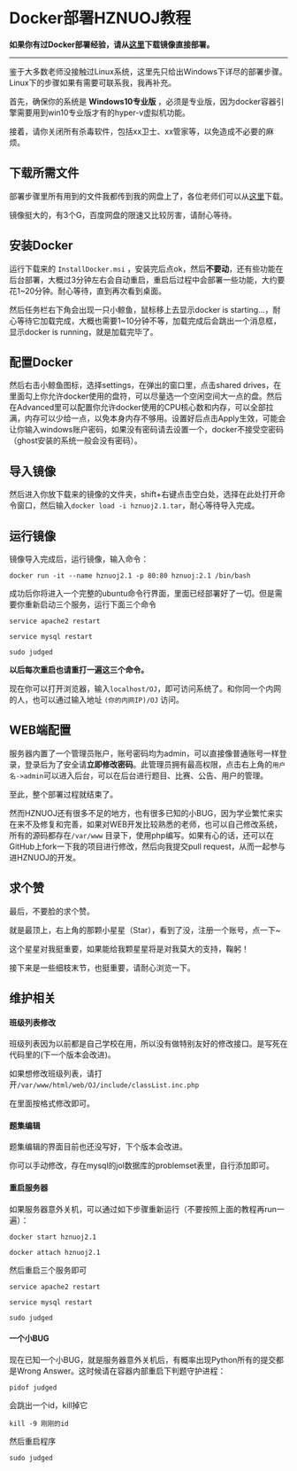 # Docker部署HZNUOJ教程

**如果你有过Docker部署经验，请从[这里](http://pan.baidu.com/s/1jHMzsHo)下载镜像直接部署。**

----

鉴于大多数老师没接触过Linux系统，这里先只给出Windows下详尽的部署步骤。Linux下的步骤如果有需要可联系我，我再补充。

首先，确保你的系统是 **Windows10专业版** ，必须是专业版，因为docker容器引擎需要用到win10专业版才有的hyper-v虚拟机功能。

接着，请你关闭所有杀毒软件，包括xx卫士、xx管家等，以免造成不必要的麻烦。

## 下载所需文件

部署步骤里所有用到的文件我都传到我的网盘上了，各位老师们可以从[这里](http://pan.baidu.com/s/1jHMzsHo)下载。

镜像挺大的，有3个G，百度网盘的限速又比较厉害，请耐心等待。

## 安装Docker

运行下载来的 `InstallDocker.msi` ，安装完后点ok，然后**不要动**，还有些功能在后台部署，大概过3分钟左右会自动重启，重启后过程中会部署一些功能，大约要花1~20分钟。耐心等待，直到再次看到桌面。

然后任务栏右下角会出现一只小鲸鱼，鼠标移上去显示docker is starting...，耐心等待它加载完成，大概也需要1~10分钟不等，加载完成后会跳出一个消息框，显示docker is running，就是加载完毕了。

## 配置Docker

然后右击小鲸鱼图标，选择settings，在弹出的窗口里，点击shared drives，在里面勾上你允许docker使用的盘符，可以尽量选一个空闲空间大一点的盘。然后在Advanced里可以配置你允许docker使用的CPU核心数和内存，可以全部拉满，内存可以少给一点，以免本身内存不够用。设置好后点击Apply生效，可能会让你输入windows账户密码，如果没有密码请去设置一个，docker不接受空密码（ghost安装的系统一般会没有密码）。

## 导入镜像

然后进入你放下载来的镜像的文件夹，shift+右键点击空白处，选择在此处打开命令窗口，然后输入`docker load -i hznuoj2.1.tar`，耐心等待导入完成。

## 运行镜像

镜像导入完成后，运行镜像，输入命令：

`docker run -it --name hznuoj2.1 -p 80:80 hznuoj:2.1 /bin/bash`

成功后你将进入一个完整的ubuntu命令行界面，里面已经部署好了一切。但是需要你重新启动三个服务，运行下面三个命令

`service apache2 restart`

`service mysql restart`

`sudo judged`

**以后每次重启也请重打一遍这三个命令。**

现在你可以打开浏览器，输入`localhost/OJ`，即可访问系统了。和你同一个内网的人，也可以通过输入地址 `(你的内网IP)/OJ` 访问。

## WEB端配置

服务器内置了一个管理员账户，账号密码均为admin，可以直接像普通账号一样登录，登录后为了安全请**立即修改密码**。此管理员拥有最高权限，点击右上角的`用户名->admin`可以进入后台，可以在后台进行题目、比赛、公告、用户的管理。

至此，整个部署过程就结束了。

然而HZNUOJ还有很多不足的地方，也有很多已知的小BUG，因为学业繁忙来实在来不及修复和完善，如果对WEB开发比较熟悉的老师，也可以自己修改系统，所有的源码都存在`/var/www` 目录下，使用php编写。如果有心的话，还可以在GitHub上fork一下我的项目进行修改，然后向我提交pull request，从而一起参与进HZNUOJ的开发。

## 求个赞

最后，不要脸的求个赞。

就是最顶上，右上角的那颗小星星（Star），看到了没，注册一个账号，点一下~

这个星星对我挺重要，如果能给我颗星星将是对我莫大的支持，鞠躬！

接下来是一些细枝末节，也挺重要，请耐心浏览一下。

## 维护相关

#### 班级列表修改

班级列表因为以前都是自己学校在用，所以没有做特别友好的修改接口。是写死在代码里的(下一个版本会改进)。

如果想修改班级列表，请打开`/var/www/html/web/OJ/include/classList.inc.php`

在里面按格式修改即可。

#### 题集编辑

题集编辑的界面目前也还没写好，下个版本会改进。

你可以手动修改，存在mysql的jol数据库的problemset表里，自行添加即可。

#### 重启服务器

如果服务器意外关机，可以通过如下步骤重新运行（不要按照上面的教程再run一遍）：

`docker start hznuoj2.1`

`docker attach hznuoj2.1`

然后重启三个服务即可

`service apache2 restart`

`service mysql restart`

`sudo judged`

#### 一个小BUG

现在已知一个小BUG，就是服务器意外关机后，有概率出现Python所有的提交都是Wrong Answer。这时候请在容器内部重启下判题守护进程：

`pidof judged`

会跳出一个id，kill掉它

`kill -9 刚刚的id`

然后重启程序

`sudo judged`
